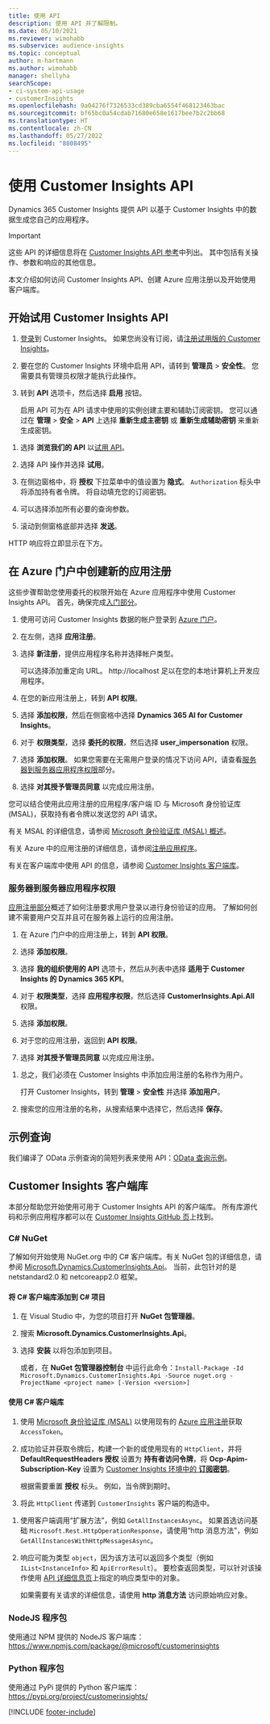 ```yaml
---
title: 使用 API
description: 使用 API 并了解限制。
ms.date: 05/10/2021
ms.reviewer: wimohabb
ms.subservice: audience-insights
ms.topic: conceptual
author: m-hartmann
ms.author: wimohabb
manager: shellyha
searchScope:
- ci-system-api-usage
- customerInsights
ms.openlocfilehash: 9a04276f7326533cd389cba6554f468123463bac
ms.sourcegitcommit: bf65bc0a54cdab71680e658e1617bee7b2c2bb68
ms.translationtype: HT
ms.contentlocale: zh-CN
ms.lasthandoff: 05/27/2022
ms.locfileid: "8808495"
---
```

# <a name="work-with-customer-insights-apis"></a>使用 Customer Insights API

Dynamics 365 Customer Insights 提供 API 以基于 Customer Insights 中的数据生成您自己的应用程序。

> [!IMPORTANT]
> 这些 API 的详细信息将在 [Customer Insights API 参考](https://developer.ci.ai.dynamics.com/api-details#api=CustomerInsights)中列出。 其中包括有关操作、参数和响应的其他信息。

本文介绍如何访问 Customer Insights API、创建 Azure 应用注册以及开始使用客户端库。

## <a name="get-started-trying-the-customer-insights-apis"></a>开始试用 Customer Insights API

1. [登录](https://home.ci.ai.dynamics.com)到 Customer Insights。 如果您尚没有订阅，请[注册试用版的 Customer Insights](https://aka.ms/tryci)。

1. 要在您的 Customer Insights 环境中启用 API，请转到 **管理员** >  **安全性**。 您需要具有管理员权限才能执行此操作。

1. 转到 **API** 选项卡，然后选择 **启用** 按钮。    
 
   启用 API 可为在 API 请求中使用的实例创建主要和辅助订阅密钥。 您可以通过在 **管理** > **安全** > **API** 上选择 **重新生成主密钥** 或 **重新生成辅助密钥** 来重新生成密钥。

<!--  :::image type="content" source="media/enable-apis.gif" alt-text="Enable Customer Insights APIs."::: -->

1. 选择 **浏览我们的 API** 以[试用 API](https://developer.ci.ai.dynamics.com/api-details#api=CustomerInsights&operation=Get-all-instances)。

1. 选择 API 操作并选择 **试用**。

1. 在侧边窗格中，将 **授权** 下拉菜单中的值设置为 **隐式**。 `Authorization` 标头中将添加持有者令牌。 将自动填充您的订阅密钥。
  
1. 可以选择添加所有必要的查询参数。

1. 滚动到侧窗格底部并选择 **发送**。

HTTP 响应将立即显示在下方。

<!--   :::image type="content" source="media/try-apis.gif" alt-text="How to test the APIs."::: -->

## <a name="create-a-new-app-registration-in-the-azure-portal"></a>在 Azure 门户中创建新的应用注册

这些步骤帮助您使用委托的权限开始在 Azure 应用程序中使用 Customer Insights API。 首先，确保完成[入门部分](#get-started-trying-the-customer-insights-apis)。

1. 使用可访问 Customer Insights 数据的帐户登录到 [Azure 门户](https://portal.azure.com)。

1. 在左侧，选择 **应用注册**。

1. 选择 **新注册**，提供应用程序名称并选择帐户类型。

   可以选择添加重定向 URL。 http://localhost 足以在您的本地计算机上开发应用程序。

1. 在您的新应用注册上，转到 **API 权限**。

1. 选择 **添加权限**，然后在侧窗格中选择 **Dynamics 365 AI for Customer Insights**。

1. 对于 **权限类型**，选择 **委托的权限**，然后选择 **user_impersonation** 权限。

1. 选择 **添加权限**。 如果您需要在无需用户登录的情况下访问 API，请查看[服务器到服务器应用程序权限](#server-to-server-application-permissions)部分。

1. 选择 **对其授予管理员同意** 以完成应用注册。

您可以结合使用此应用注册的应用程序/客户端 ID 与 Microsoft 身份验证库 (MSAL)，获取持有者令牌以发送您的 API 请求。

<!-- :::image type="content" source="media/grant-admin-consent.gif" alt-text="How to grant admin consent."::: -->

有关 MSAL 的详细信息，请参阅 [Microsoft 身份验证库 (MSAL) 概述](/azure/active-directory/develop/msal-overview)。

有关 Azure 中的应用注册的详细信息，请参阅[注册应用程序](/graph/auth-register-app-v2)。

有关在客户端库中使用 API 的信息，请参阅 [Customer Insights 客户端库](#customer-insights-client-libraries)。

### <a name="server-to-server-application-permissions"></a>服务器到服务器应用程序权限

[应用注册部分](#create-a-new-app-registration-in-the-azure-portal)概述了如何注册要求用户登录以进行身份验证的应用。 了解如何创建不需要用户交互并且可在服务器上运行的应用注册。

1. 在 Azure 门户中的应用注册上，转到 **API 权限**。

1. 选择 **添加权限**。 

1. 选择 **我的组织使用的 API** 选项卡，然后从列表中选择 **适用于 Customer Insights 的 Dynamics 365 KPI**。 

1. 对于 **权限类型**，选择 **应用程序权限**，然后选择 **CustomerInsights.Api.All** 权限。

1. 选择 **添加权限**。

1. 对于您的应用注册，返回到 **API 权限**。

1. 选择 **对其授予管理员同意** 以完成应用注册。

 <!--  :::image type="content" source="media/grant-admin-consent.gif" alt-text="How to grant admin consent."::: -->

1. 总之，我们必须在 Customer Insights 中添加应用注册的名称作为用户。  
   
   打开 Customer Insights，转到 **管理** > **安全性** 并选择 **添加用户**。

1. 搜索您的应用注册的名称，从搜索结果中选择它，然后选择 **保存**。

## <a name="sample-queries"></a>示例查询

我们编译了 OData 示例查询的简短列表来使用 API：[OData 查询示例](odata-examples.md)。

## <a name="customer-insights-client-libraries"></a>Customer Insights 客户端库

本部分帮助您开始使用可用于 Customer Insights API 的客户端库。 所有库源代码和示例应用程序都可以在 [Customer Insights GitHub 页](https://github.com/microsoft/Dynamics365-CustomerInsights-Client-Libraries)上找到。 

### <a name="c-nuget"></a>C# NuGet

了解如何开始使用 NuGet.org 中的 C# 客户端库。有关 NuGet 包的详细信息，请参阅 [Microsoft.Dynamics.CustomerInsights.Api](https://www.nuget.org/packages/Microsoft.Dynamics.CustomerInsights.Api/)。 当前，此包针对的是 netstandard2.0 和 netcoreapp2.0 框架。

#### <a name="add-the-c-client-library-to-a-c-project"></a>将 C# 客户端库添加到 C# 项目

1. 在 Visual Studio 中，为您的项目打开 **NuGet 包管理器**。

1. 搜索 **Microsoft.Dynamics.CustomerInsights.Api**。

1. 选择 **安装** 以将包添加到项目。
 
   或者，在 **NuGet 包管理器控制台** 中运行此命令：`Install-Package -Id Microsoft.Dynamics.CustomerInsights.Api -Source nuget.org -ProjectName <project name> [-Version <version>]`

 <!--  :::image type="content" source="media/visual-studio-nuget-package.gif" alt-text="Add NuGet package to Visual Studio project."::: -->

#### <a name="use-the-c-client-library"></a>使用 C# 客户端库

1. 使用 [Microsoft 身份验证库 (MSAL)](/azure/active-directory/develop/msal-overview) 以使用现有的 [Azure 应用注册](#create-a-new-app-registration-in-the-azure-portal)获取 `AccessToken`。

1. 成功验证并获取令牌后，构建一个新的或使用现有的 `HttpClient`，并将 **DefaultRequestHeaders 授权** 设置为 **持有者访问令牌**，将 **Ocp-Apim-Subscription-Key** 设置为 [Customer Insights 环境中的 **订阅密钥**](#get-started-trying-the-customer-insights-apis)。   
 
   根据需要重置 **授权** 标头。 例如，当令牌到期时。

1. 将此 `HttpClient` 传递到 `CustomerInsights` 客户端的构造中。

<!--   :::image type="content" source="media/httpclient-sample.png" alt-text="Sample of httpclient."::: -->

1. 使用客户端调用“扩展方法”，例如 `GetAllInstancesAsync`。 如果首选访问基础 `Microsoft.Rest.HttpOperationResponse`，请使用“http 消息方法”，例如 `GetAllInstancesWithHttpMessagesAsync`。

1. 响应可能为类型 `object`，因为该方法可以返回多个类型（例如 `IList<InstanceInfo>` 和 `ApiErrorResult`）。 要检查返回类型，可以针对该操作使用 [API 详细信息页](https://developer.ci.ai.dynamics.com/api-details#api=CustomerInsights)上指定的响应类型中的对象。    
   
   如果需要有关请求的详细信息，请使用 **http 消息方法** 访问原始响应对象。

### <a name="nodejs-package"></a>NodeJS 程序包

使用通过 NPM 提供的 NodeJS 客户端库：https://www.npmjs.com/package/@microsoft/customerinsights

### <a name="python-package"></a>Python 程序包

使用通过 PyPi 提供的 Python 客户端库：https://pypi.org/project/customerinsights/

[!INCLUDE [footer-include](includes/footer-banner.md)]
